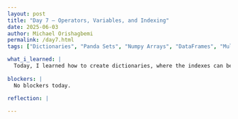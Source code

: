 ```yaml
---
layout: post
title: "Day 7 – Operators, Variables, and Indexing"
date: 2025-06-03
author: Michael Orishagbemi
permalink: /day7.html
tags: ["Dictionaries", "Panda Sets", "Numpy Arrays", "DataFrames", "Multi-Dimensional",]

what_i_learned: |
  Today, I learned how to create dictionaries, where the indexes can be named and assigned their values manually in contrast to lists. I learned dictionary exclusive functions such as dict.keys(), dict.values(), dict.items() to better located the information I want. I also learned how to store my dictionaries as tables where each key acts as a column heading and each row a different record. I leaarned about sets which are data structures which features mutable collections of immutable data like ints and its characteristic of not having duplicates.
 
blockers: |
  No blockers today.

reflection: |
  
---
```

